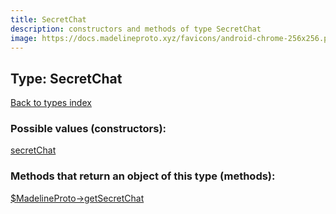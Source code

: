 ```yaml
---
title: SecretChat
description: constructors and methods of type SecretChat
image: https://docs.madelineproto.xyz/favicons/android-chrome-256x256.png
---
```

## Type: SecretChat  
[Back to types index](index.md)



### Possible values (constructors):

[secretChat](../constructors/secretChat.md)  



### Methods that return an object of this type (methods):

[$MadelineProto->getSecretChat](../methods/getSecretChat.md)  



